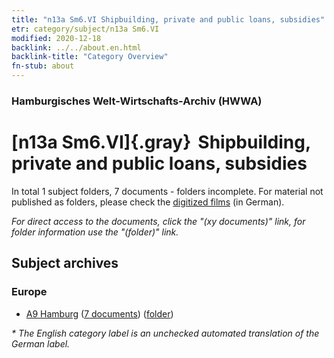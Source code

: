 ```yaml
---
title: "n13a Sm6.VI Shipbuilding, private and public loans, subsidies"
etr: category/subject/n13a Sm6.VI
modified: 2020-12-18
backlink: ../../about.en.html
backlink-title: "Category Overview"
fn-stub: about
---
```


### Hamburgisches Welt-Wirtschafts-Archiv (HWWA)
# [n13a Sm6.VI]{.gray}&#8201; Shipbuilding, private and public loans, subsidies&#160; 





In total 1 subject folders, 7 documents - folders incomplete.
For material not published as folders, please check the [digitized films](/film/h1_sh) (in German).

_For direct access to the documents, click the "(xy documents)" link, for folder information use the "(folder)" link._

## Subject archives



### Europe

- [A9 Hamburg](../../../geo/about.en.html#A9) (<a href="https://dfg-viewer.de/show/?tx_dlf[id]=https://pm20.zbw.eu/mets/sh/1409xx/140905/1872xx/187266/public.mets.en.xml" target="_blank">7 documents</a>) ([folder](http://purl.org/pressemappe20/folder/sh/140905,187266))


_* The English category label is an unchecked automated translation of the German label._


